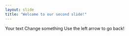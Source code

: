 ```yaml
---
layout: slide
title: "Welcome to our second slide!"
---
```

Your text
Change something 
Use the left arrow to go back!